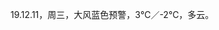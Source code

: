 <link href="../../css/style.css" rel="stylesheet" type="text/css" />

<span class="fzzy">19.12.11，周三，大风蓝色预警，3℃／-2℃，多云。

